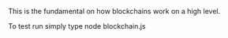 This is the fundamental on how blockchains work on a high level.

To test run simply type node blockchain.js